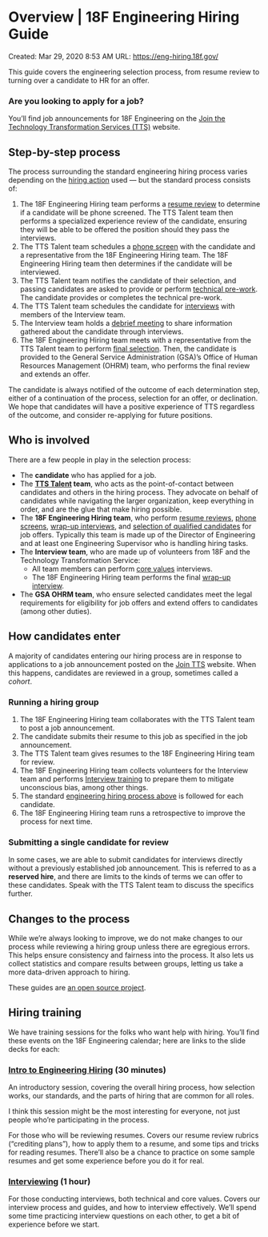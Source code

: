 # Overview | 18F Engineering Hiring Guide

Created: Mar 29, 2020 8:53 AM
URL: https://eng-hiring.18f.gov/

This guide covers the engineering selection process, from resume review to turning over a candidate to HR for an offer.

### Are you looking to apply for a job?

You’ll find job announcements for 18F Engineering on the [Join the Technology Transformation Services (TTS)](https://join.tts.gsa.gov/) website.

## Step-by-step process

The process surrounding the standard engineering hiring process varies depending on the [hiring action](https://handbook.tts.gsa.gov/hiring/) used — but the standard process consists of:

1. The 18F Engineering Hiring team performs a [resume review](https://eng-hiring.18f.gov/resume-review/) to determine if a candidate will be phone screened. The TTS Talent team then performs a specialized experience review of the candidate, ensuring they will be able to be offered the position should they pass the interviews.
2. The TTS Talent team schedules a [phone screen](https://eng-hiring.18f.gov/phone-screens/) with the candidate and a representative from the 18F Engineering Hiring team. The 18F Engineering Hiring team then determines if the candidate will be interviewed.
3. The TTS Talent team notifies the candidate of their selection, and passing candidates are asked to provide or perform [technical pre-work](https://eng-hiring.18f.gov/pre-work/). The candidate provides or completes the technical pre-work.
4. The TTS Talent team schedules the candidate for [interviews](https://eng-hiring.18f.gov/interviews/) with members of the Interview team.
5. The Interview team holds a [debrief meeting](https://eng-hiring.18f.gov/debrief/) to share information gathered about the candidate through interviews.
6. The 18F Engineering Hiring team meets with a representative from the TTS Talent team to perform [final selection](https://eng-hiring.18f.gov/selection/). Then, the candidate is provided to the General Service Administration (GSA)’s Office of Human Resources Management (OHRM) team, who performs the final review and extends an offer.

The candidate is always notified of the outcome of each determination step, either of a continuation of the process, selection for an offer, or declination. We hope that candidates will have a positive experience of TTS regardless of the outcome, and consider re-applying for future positions.

## Who is involved

There are a few people in play in the selection process:

- The **candidate** who has applied for a job.
- The **[TTS Talent](https://handbook.tts.gsa.gov/talent/) team**, who acts as the point-of-contact between candidates and others in the hiring process. They advocate on behalf of candidates while navigating the larger organization, keep everything in order, and are the glue that make hiring possible.
- The **18F Engineering Hiring team**, who perform [resume reviews](https://eng-hiring.18f.gov/resume-review/), [phone screens](https://eng-hiring.18f.gov/phone-screens/), [wrap-up interviews](https://eng-hiring.18f.gov/interviews/wrap-up/), and [selection of qualified candidates](https://eng-hiring.18f.gov/selection/) for job offers. Typically this team is made up of the Director of Engineering and at least one Engineering Supervisor who is handling hiring tasks.
- The **Interview team**, who are made up of volunteers from 18F and the Technology Transformation Service:
    - All team members can perform [core values](https://eng-hiring.18f.gov/interviews/core-values/) interviews.
    - The 18F Engineering Hiring team performs the final [wrap-up interview](https://eng-hiring.18f.gov/interviews/wrap-up/).
- The **GSA OHRM team**, who ensure selected candidates meet the legal requirements for eligibility for job offers and extend offers to candidates (among other duties).

## How candidates enter

A majority of candidates entering our hiring process are in response to applications to a job announcement posted on the [Join TTS](https://join.tts.gsa.gov/) website. When this happens, candidates are reviewed in a group, sometimes called a *cohort*.

### Running a hiring group

1. The 18F Engineering Hiring team collaborates with the TTS Talent team to post a job announcement.
2. The candidate submits their resume to this job as specified in the job announcement.
3. The TTS Talent team gives resumes to the 18F Engineering Hiring team for review.
4. The 18F Engineering Hiring team collects volunteers for the Interview team and performs [Interview training](https://eng-hiring.18f.gov/) to prepare them to mitigate unconscious bias, among other things.
5. The standard [engineering hiring process above](https://eng-hiring.18f.gov/) is followed for each candidate.
6. The 18F Engineering Hiring team runs a retrospective to improve the process for next time.

### Submitting a single candidate for review

In some cases, we are able to submit candidates for interviews directly without a previously established job announcement. This is referred to as a **reserved hire**, and there are limits to the kinds of terms we can offer to these candidates. Speak with the TTS Talent team to discuss the specifics further.

## Changes to the process

While we’re always looking to improve, we do not make changes to our process while reviewing a hiring group unless there are egregious errors. This helps ensure consistency and fairness into the process. It also lets us collect statistics and compare results between groups, letting us take a more data-driven approach to hiring.

These guides are [an open source project](https://github.com/18F/eng-hiring).

## Hiring training

We have training sessions for the folks who want help with hiring. You’ll find these events on the 18F Engineering calendar; here are links to the slide decks for each:

### [Intro to Engineering Hiring](https://docs.google.com/a/gsa.gov/presentation/d/1HNHU7SNz95byy0c70DP54arFzhuRch5rUeC2tbBljdg/edit?usp=sharing) (30 minutes)

An introductory session, covering the overall hiring process, how selection works, our standards, and the parts of hiring that are common for all roles.

I think this session might be the most interesting for everyone, not just people who’re participating in the process.

For those who will be reviewing resumes. Covers our resume review rubrics (“crediting plans”), how to apply them to a resume, and some tips and tricks for reading resumes. There’ll also be a chance to practice on some sample resumes and get some experience before you do it for real.

### [Interviewing](https://docs.google.com/a/gsa.gov/presentation/d/1_H8em52_fF2Dyf41bE38ZCNhcWS0rCy3tgAGoPntpzQ/edit?usp=sharing) (1 hour)

For those conducting interviews, both technical and core values. Covers our interview process and guides, and how to interview effectively. We’ll spend some time practicing interview questions on each other, to get a bit of experience before we start.